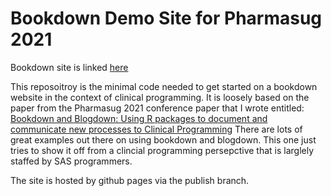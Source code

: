 # Bookdown Demo Site for Pharmasug 2021

Bookdown site is linked [here](https://bms63.github.io/cp_book_demo/)

This reposoitroy is the minimal code needed to get started on a bookdown website in the context of clinical programming.  It is loosely based on the paper from the Pharmasug 2021 conference paper that I wrote entitled:  [Bookdown and Blogdown: Using R packages to document and communicate new processes to Clinical Programming](https://www.pharmasug.org/us/2021/papers.html#SI-108)  There are lots of great examples out there on using bookdown and blogdown.  This one just tries to show it off from a clincial programming persepctive that is larglely staffed by SAS programmers.

The site is hosted by github pages via the publish branch.  
